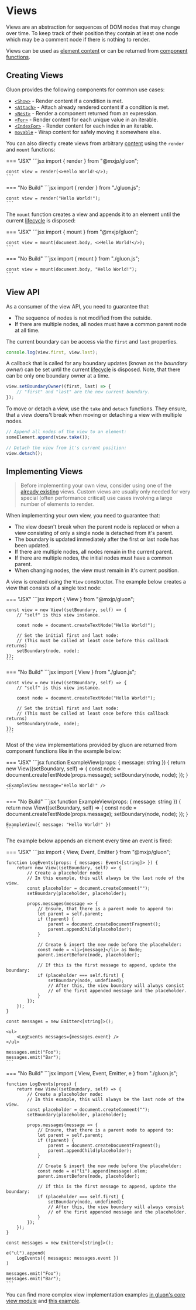# Views
Views are an abstraction for sequences of DOM nodes that may change over time. To keep track of their position they contain at least one node which may be a comment node if there is nothing to render.

Views can be used as [element content](../elements.md#content) or can be returned from [component functions](../components.md).

## Creating Views
Gluon provides the following components for common use cases:

+ [`<Show>`](show.md) - Render content if a condition is met.
+ [`<Attach>`](attach.md) -  Attach already rendered content if a condition is met.
+ [`<Nest>`](nest.md) - Render a component returned from an expression.
+ [`<For>`](for.md) - Render content for each unique value in an iterable.
+ [`<IndexFor>`](index-for.md) - Render content for each index in an iterable.
+ [`movable`](movable.md) - Wrap content for safely moving it somewhere else.

You can also directly create views from arbitrary [content](../elements.md#content) using the `render` and `mount` functions:

=== "JSX"
	```jsx
	import { render } from "@mxjp/gluon";

	const view = render(<>Hello World!</>);
	```

=== "No Build"
	```jsx
	import { render } from "./gluon.js";

	const view = render("Hello World!");
	```

The `mount` function creates a view and appends it to an element until the current [lifecycle](../lifecycle.md) is disposed:

=== "JSX"
	```jsx
	import { mount } from "@mxjp/gluon";

	const view = mount(document.body, <>Hello World!</>);
	```

=== "No Build"
	```jsx
	import { mount } from "./gluon.js";

	const view = mount(document.body, "Hello World!");
	```

## View API
As a consumer of the view API, you need to guarantee that:

+ The sequence of nodes is not modified from the outside.
+ If there are multiple nodes, all nodes must have a common parent node at all time.

The current boundary can be access via the `first` and `last` properties.
```jsx
console.log(view.first, view.last);
```

A callback that is called for any boundary updates (known as the _boundary owner_) can be set until the current [lifecycle](../lifecycle.md) is disposed. Note, that there can be only one boundary owner at a time.
```jsx
view.setBoundaryOwner((first, last) => {
	// "first" and "last" are the new current boundary.
});
```

To move or detach a view, use the `take` and `detach` functions. They ensure, that a view doens't break when moving or detaching a view with multiple nodes.
```jsx
// Append all nodes of the view to an element:
someElement.append(view.take());

// Detach the view from it's current position:
view.detach();
```

## Implementing Views

> Before implementing your own view, consider using one of the [already existing](#creating-views) views. Custom views are usually only needed for very special (often performance critical) use cases involving a large number of elements to render.

When implementing your own view, you need to guarantee that:

+ The view doesn't break when the parent node is replaced or when a view consisting of only a single node is detached from it's parent.
+ The boundary is updated immediately after the first or last node has been updated.
+ If there are multiple nodes, all nodes remain in the current parent.
+ If there are multiple nodes, the initial nodes must have a common parent.
+ When changing nodes, the view must remain in it's current position.

A view is created using the `View` constructor. The example below creates a view that consists of a single text node:

=== "JSX"
	```jsx
	import { View } from "@mxjp/gluon";

	const view = new View((setBoundary, self) => {
		// "self" is this view instance.

		const node = document.createTextNode("Hello World!");

		// Set the initial first and last node:
		// (This must be called at least once before this callback returns)
		setBoundary(node, node);
	});
	```

=== "No Build"
	```jsx
	import { View } from "./gluon.js";

	const view = new View((setBoundary, self) => {
		// "self" is this view instance.

		const node = document.createTextNode("Hello World!");

		// Set the initial first and last node:
		// (This must be called at least once before this callback returns)
		setBoundary(node, node);
	});
	```

Most of the view implementations provided by gluon are returned from component functions like in the example below:

=== "JSX"
	```jsx
	function ExampleView(props: { message: string }) {
		return new View((setBoundary, self) => {
			const node = document.createTextNode(props.message);
			setBoundary(node, node);
		});
	}

	<ExampleView message="Hello World!" />
	```

=== "No Build"
	```jsx
	function ExampleView(props: { message: string }) {
		return new View((setBoundary, self) => {
			const node = document.createTextNode(props.message);
			setBoundary(node, node);
		});
	}

	ExampleView({ message: "Hello World!" })
	```

The example below appends an element every time an event is fired:

=== "JSX"
	```jsx
	import { View, Event, Emitter } from "@mxjp/gluon";

	function LogEvents(props: { messages: Event<[string]> }) {
		return new View((setBoundary, self) => {
			// Create a placeholder node:
			// In this example, this will always be the last node of the view.
			const placeholder = document.createComment("");
			setBoundary(placeholder, placeholder);

			props.messages(message => {
				// Ensure, that there is a parent node to append to:
				let parent = self.parent;
				if (!parent) {
					parent = document.createDocumentFragment();
					parent.appendChild(placeholder);
				}

				// Create & insert the new node before the placeholder:
				const node = <li>{message}</li> as Node;
				parent.insertBefore(node, placeholder);

				// If this is the first message to append, update the boundary:
				if (placeholder === self.first) {
					setBoundary(node, undefined);
					// After this, the view boundary will always consist
					// of the first appended message and the placeholder.
				}
			});
		});
	}

	const messages = new Emitter<[string]>();

	<ul>
		<LogEvents messages={messages.event} />
	</ul>

	messages.emit("Foo");
	messages.emit("Bar");
	```

=== "No Build"
	```jsx
	import { View, Event, Emitter, e } from "./gluon.js";

	function LogEvents(props) {
		return new View((setBoundary, self) => {
			// Create a placeholder node:
			// In this example, this will always be the last node of the view.
			const placeholder = document.createComment("");
			setBoundary(placeholder, placeholder);

			props.messages(message => {
				// Ensure, that there is a parent node to append to:
				let parent = self.parent;
				if (!parent) {
					parent = document.createDocumentFragment();
					parent.appendChild(placeholder);
				}

				// Create & insert the new node before the placeholder:
				const node = e("li").append(message).elem;
				parent.insertBefore(node, placeholder);

				// If this is the first message to append, update the boundary:
				if (placeholder === self.first) {
					setBoundary(node, undefined);
					// After this, the view boundary will always consist
					// of the first appended message and the placeholder.
				}
			});
		});
	}

	const messages = new Emitter<[string]>();

	e("ul").append(
		LogEvents({ messages: messages.event })
	)

	messages.emit("Foo");
	messages.emit("Bar");
	```

You can find more complex view implementation examples [in gluon's core view module](https://github.com/mxjp/gluon/blob/main/src/core/view.ts) and [this example](../../examples/custom-view.md).
